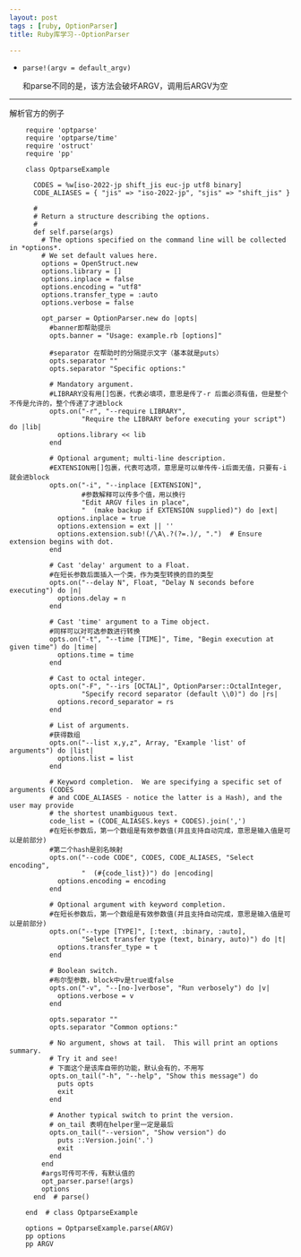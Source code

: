 ```yaml
---
layout: post
tags : [ruby, OptionParser]
title: Ruby库学习--OptionParser

---
```


* `parse!(argv = default_argv)`

  和parse不同的是，该方法会破坏ARGV，调用后ARGV为空


---

解析官方的例子

        require 'optparse'
        require 'optparse/time'
        require 'ostruct'
        require 'pp'

        class OptparseExample

          CODES = %w[iso-2022-jp shift_jis euc-jp utf8 binary]
          CODE_ALIASES = { "jis" => "iso-2022-jp", "sjis" => "shift_jis" }

          #
          # Return a structure describing the options.
          #
          def self.parse(args)
            # The options specified on the command line will be collected in *options*.
            # We set default values here.
            options = OpenStruct.new
            options.library = []
            options.inplace = false
            options.encoding = "utf8"
            options.transfer_type = :auto
            options.verbose = false

            opt_parser = OptionParser.new do |opts|
              #banner即帮助提示
              opts.banner = "Usage: example.rb [options]"

              #separator 在帮助时的分隔提示文字（基本就是puts）
              opts.separator ""
              opts.separator "Specific options:"

              # Mandatory argument.
              #LIBRARY没有用[]包裹，代表必填项，意思是传了-r 后面必须有值，但是整个不传是允许的，整个传递了才进block
              opts.on("-r", "--require LIBRARY",
                      "Require the LIBRARY before executing your script") do |lib|
                options.library << lib
              end

              # Optional argument; multi-line description.
              #EXTENSION用[]包裹，代表可选项，意思是可以单传传-i后面无值，只要有-i就会进block
              opts.on("-i", "--inplace [EXTENSION]",
                      #参数解释可以传多个值，用以换行
                      "Edit ARGV files in place",
                      "  (make backup if EXTENSION supplied)") do |ext|
                options.inplace = true
                options.extension = ext || ''
                options.extension.sub!(/\A\.?(?=.)/, ".")  # Ensure extension begins with dot.
              end

              # Cast 'delay' argument to a Float.
              #在短长参数后面插入一个类，作为类型转换的目的类型
              opts.on("--delay N", Float, "Delay N seconds before executing") do |n|
                options.delay = n
              end

              # Cast 'time' argument to a Time object.
              #同样可以对可选参数进行转换
              opts.on("-t", "--time [TIME]", Time, "Begin execution at given time") do |time|
                options.time = time
              end

              # Cast to octal integer.
              opts.on("-F", "--irs [OCTAL]", OptionParser::OctalInteger,
                      "Specify record separator (default \\0)") do |rs|
                options.record_separator = rs
              end

              # List of arguments.
              #获得数组
              opts.on("--list x,y,z", Array, "Example 'list' of arguments") do |list|
                options.list = list
              end

              # Keyword completion.  We are specifying a specific set of arguments (CODES
              # and CODE_ALIASES - notice the latter is a Hash), and the user may provide
              # the shortest unambiguous text.
              code_list = (CODE_ALIASES.keys + CODES).join(',')
              #在短长参数后，第一个数组是有效参数值(并且支持自动完成，意思是输入值是可以是前部分)
              #第二个hash是别名映射
              opts.on("--code CODE", CODES, CODE_ALIASES, "Select encoding",
                      "  (#{code_list})") do |encoding|
                options.encoding = encoding
              end

              # Optional argument with keyword completion.
              #在短长参数后，第一个数组是有效参数值(并且支持自动完成，意思是输入值是可以是前部分)
              opts.on("--type [TYPE]", [:text, :binary, :auto],
                      "Select transfer type (text, binary, auto)") do |t|
                options.transfer_type = t
              end

              # Boolean switch.
              #布尔型参数，block中v是true或false
              opts.on("-v", "--[no-]verbose", "Run verbosely") do |v|
                options.verbose = v
              end

              opts.separator ""
              opts.separator "Common options:"

              # No argument, shows at tail.  This will print an options summary.
              # Try it and see!
              # 下面这个是该库自带的功能，默认会有的，不用写
              opts.on_tail("-h", "--help", "Show this message") do
                puts opts
                exit
              end

              # Another typical switch to print the version.
              # on_tail 表明在helper里一定是最后
              opts.on_tail("--version", "Show version") do
                puts ::Version.join('.')
                exit
              end
            end
            #args可传可不传，有默认值的
            opt_parser.parse!(args)
            options
          end  # parse()

        end  # class OptparseExample

        options = OptparseExample.parse(ARGV)
        pp options
        pp ARGV

